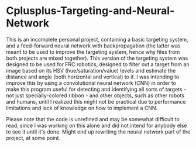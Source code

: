 # Cplusplus-Targeting-and-Neural-Network
This is an incomplete personal project, containing a basic targeting system, and a feed-forward neural network with backpropagation (the latter was meant to be used to improve the targeting system, hence why files from both projects are mixed together). This version of the targeting system was designed to be used for FRC robotics, designed to filter out a target from an image based on its HSV (hue/saturation/value) levels and estimate the distance and angle (both horizontal and vertical) to it. I was intending to improve this by using a convolutional neural network (CNN) in order to make this program useful for detecting and identifying all sorts of targets - not just specially-colored ribbon - and other objects, such as other robots and humans, until I realized this might not be practical due to performance limitations and lack of knowledge on how to implement a CNN.

Please note that the code is unrefined and may be somewhat difficult to read, since I was working on this alone and did not intend for anybody else to see it until it's done. Might end up rewriting the neural network part of the project, at some point.
